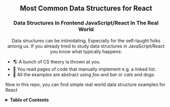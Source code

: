 <h2 align="center">Most Common Data Structures for React</h2>

<h3 align="center">Data Structures In Frontend JavaScript/React In The Real World</h3>

<p align="center">
    Data structures can be intimidating. Especially for the self-taught 
folks among us. If you already tried to study data structures in 
JavaScript/React you know what typically happens: </p>

- 🌎 A bunch of CS theory is thrown at you.
- 🔭 You read pages of code that manually implement e.g. a linked list.
- 📖 All the examples are abstract using <i>foo</i> and <i>bar</i> or <i>cats</i> and <i>dogs</i>.

<p>Now in this repo, you can find simple real world data structure
examples for React</p>

<details>
  <summary><b>Table of Contents</b></summary>

<div align="center">
    <h3>Set</h3>
    <p>A Set is a keyed collection as well that is natively supported 
in JavaScript. But while it’s easier to think of a Map as an object, a 
Set is more like an array. It’s important to note that each value in a 
Set is unique. You can’t add a value twice. That’s why you may see a 
Set used to remove duplicates from an array.</p>
     <img 
src="https://user-images.githubusercontent.com/47864126/203989055-2269a2e3-4f4e-4904-bcdb-0070c5921cc2.png" 
/>	
    <p>Compared to an array, the main advantage is that you can check 
if a Set contains a value in a performant way.

</p>
     <p>Real-World Example: Keeping track of selected items</p>
     <p>https://user-images.githubusercontent.com/47864126/203786175-6ea6329f-99fe-4e90-b1de-e3dea5a6cc66.mov</p>
    <h3>Map</h3>
    <p>A (hash) map, hash table, or dictionary is basically a 
key-value storage. In JavaScript we actually use this all the time. We 
also have a native JavaScript alternative in form of a Map. It has a 
few handy methods and properties (such as Map.size), is optimized 
performance-wise for accessing values by key, and allows any kind of 
type as keys (even objects).

Another advantage of the Map: with objects the keys are converted to 
strings. A Map on the other hand preserves the original 
type</p>
     <p>Real-World Example: Messages with user names</p>
     
<img 
src="https://user-images.githubusercontent.com/47864126/203972864-fbb6be92-24f6-4251-ae45-846a151ee289.png" 
/>
    <h3>Stack</h3>
    <p>A basic stack has two features:

You can add an item to the top of the stack.
You can remove an item from the top of the stack.
This is called “Last in, first out” (aka LIFO). Might sound 
complicated but we can implement it with a simple array (as it’s not 
natively supported in JavaScript).</p>
     <img 
src="https://user-images.githubusercontent.com/47864126/203989292-3a4ae5c9-68d9-460f-886c-4980afd42ce4.png" 
/>
     <p>Real-World Example: Undo previous actions</p>
<p>https://user-images.githubusercontent.com/47864126/203981727-ff28b357-bf2b-4939-b64f-21fab1043b07.mov</p>
    <h3>Queue</h3>
     <p>A queue is very similar to a stack. But instead of removing 
the element that was added last, we remove the element that was first 
added to the queue. This is called “First in, first out” (aka FIFO).

Like a queue in the supermarket.

We can implement it again using a simple array as it's not natively 
supported in JavaScript.</p>
     <img 
src="https://user-images.githubusercontent.com/47864126/203989460-5212e218-e4fe-41c5-8c0f-0b3648cd42d7.png" 
/>
     <p>Real-World Example: Notifications</p>
<p>https://user-images.githubusercontent.com/47864126/203981735-a3d94dcb-9b0e-42f9-8fcb-0f4dbded129c.mov</p>
    <h3>Tree</h3>
   <p>A tree is a nested data structure. It starts with a parent that 
has children. The children again can have children of their own and so 
on. Together with trees you often find recursive functions.

Here is one example using a nested object:</p>
<img 
src="https://user-images.githubusercontent.com/47864126/203989561-3c2f6118-044d-4a19-aabd-140a6fbc73bf.png" 
/> 
<p>Real-World Example: Nested menus or comments</p>
     <img 
src="https://user-images.githubusercontent.com/47864126/203981750-774a3a53-302f-4f29-a4c0-60e4bda97d93.png" 
/> </div>

</details>
